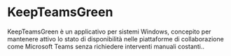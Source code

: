 # KeepTeamsGreen
KeepTeamsGreen è un applicativo per sistemi Windows, concepito per mantenere attivo lo stato di disponibilità nelle piattaforme di collaborazione come Microsoft Teams senza richiedere interventi manuali costanti..
